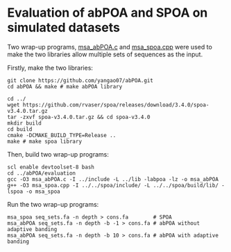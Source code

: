 Evaluation of abPOA and SPOA on simulated datasets
==
Two wrap-up programs, [msa_abPOA.c](msa_abPOA.c) and [msa_spoa.cpp](msa_spoa.cpp) were used to make the two libraries allow multiple sets of sequences as the input.

Firstly, make the two libraries:
```
git clone https://github.com/yangao07/abPOA.git
cd abPOA && make # make abPOA library

cd ../
wget https://github.com/rvaser/spoa/releases/download/3.4.0/spoa-v3.4.0.tar.gz
tar -zxvf spoa-v3.4.0.tar.gz && cd spoa-v3.4.0
mkdir build
cd build
cmake -DCMAKE_BUILD_TYPE=Release ..
make # make spoa library
```
Then, build two wrap-up programs:
```
scl enable devtoolset-8 bash
cd ../abPOA/evaluation
gcc -O3 msa_abPOA.c -I ../include -L ../lib -labpoa -lz -o msa_abPOA
g++ -O3 msa_spoa.cpp -I ../../spoa/include/ -L ../../spoa/build/lib/ -lspoa -o msa_spoa
```

Run the two wrap-up programs:
```
msa_spoa seq_sets.fa -n depth > cons.fa        # SPOA
msa_abPOA seq_sets.fa -n depth -b -1 > cons.fa # abPOA without adaptive banding
msa_abPOA seq_sets.fa -n depth -b 10 > cons.fa # abPOA with adaptive banding
```
